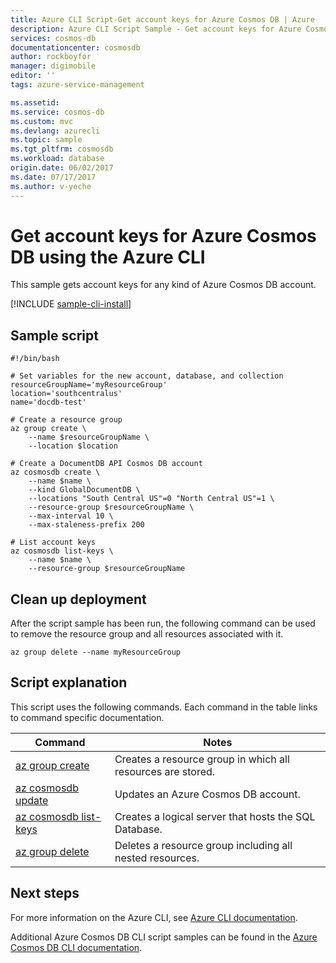 ```yaml
---
title: Azure CLI Script-Get account keys for Azure Cosmos DB | Azure
description: Azure CLI Script Sample - Get account keys for Azure Cosmos DB
services: cosmos-db
documentationcenter: cosmosdb
author: rockboyfor
manager: digimobile
editor: ''
tags: azure-service-management

ms.assetid:
ms.service: cosmos-db
ms.custom: mvc
ms.devlang: azurecli
ms.topic: sample
ms.tgt_pltfrm: cosmosdb
ms.workload: database
origin.date: 06/02/2017
ms.date: 07/17/2017
ms.author: v-yeche
---
```


# Get account keys for Azure Cosmos DB using the Azure CLI

This sample gets account keys for any kind of Azure Cosmos DB account.  

[!INCLUDE [sample-cli-install](../../../includes/sample-cli-install.md)]
<!-- Not Available [!INCLUDE [cloud-shell-try-it.md](../../../includes/cloud-shell-try-it.md)] -->

## Sample script

```azurecli-interactive
#!/bin/bash

# Set variables for the new account, database, and collection
resourceGroupName='myResourceGroup'
location='southcentralus'
name='docdb-test'

# Create a resource group
az group create \
    --name $resourceGroupName \
    --location $location

# Create a DocumentDB API Cosmos DB account
az cosmosdb create \
    --name $name \
    --kind GlobalDocumentDB \
    --locations "South Central US"=0 "North Central US"=1 \
    --resource-group $resourceGroupName \
    --max-interval 10 \
    --max-staleness-prefix 200

# List account keys
az cosmosdb list-keys \
    --name $name \
    --resource-group $resourceGroupName 
```

## Clean up deployment

After the script sample has been run, the following command can be used to remove the resource group and all resources associated with it.

```azurecli-interactive
az group delete --name myResourceGroup
```

## Script explanation

This script uses the following commands. Each command in the table links to command specific documentation.

| Command | Notes |
|---|---|
| [az group create](https://docs.microsoft.com/zh-cn/cli/azure/group#create) | Creates a resource group in which all resources are stored. |
| [az cosmosdb update](https://docs.microsoft.com/zh-cn/cli/azure/cosmosdb/name#update) | Updates an Azure Cosmos DB account. |
| [az cosmosdb list-keys](https://docs.microsoft.com/zh-cn/cli/azure/sql/server#create) | Creates a logical server that hosts the SQL Database. |
| [az group delete](https://docs.microsoft.com/zh-cn/cli/azure/resource#delete) | Deletes a resource group including all nested resources. |

## Next steps

For more information on the Azure CLI, see [Azure CLI documentation](https://docs.microsoft.com/zh-cn/cli/azure/overview).

Additional Azure Cosmos DB CLI script samples can be found in the [Azure Cosmos DB CLI documentation](../cli-samples.md).